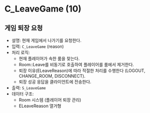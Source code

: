 # C_LeaveGame (10)

## 게임 퇴장 요청

- 설명: 현재 게임에서 나가기를 요청한다.
- 입력: `C_LeaveGame` (reason)
- 처리 로직:
  - 현재 플레이어가 속한 룸을 찾는다.
  - Room::Leave를 비동기로 호출하여 플레이어를 룸에서 제거한다.
  - 퇴장 이유(ELeaveReason)에 따라 적절한 처리를 수행한다 (LOGOUT, CHANGE_ROOM, DISCONNECT).
  - 퇴장 성공 응답을 클라이언트에 전송한다.
- 출력: `S_LeaveGame`
- 데이터 구조: 
  - Room 시스템 (플레이어 퇴장 관리)
  - ELeaveReason 열거형
